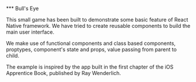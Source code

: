 *** Bull's Eye

This small game has been built to demonstrate some basic feature of React Native framework.
We have tried to create reusable components to build the main user interface.

We make use of functional components and class based components, proptypes, component's state and props, value passing from parent to child.

The example is inspired by the app built in the first chapter of the iOS Apprentice Book, published by Ray Wenderlich.

